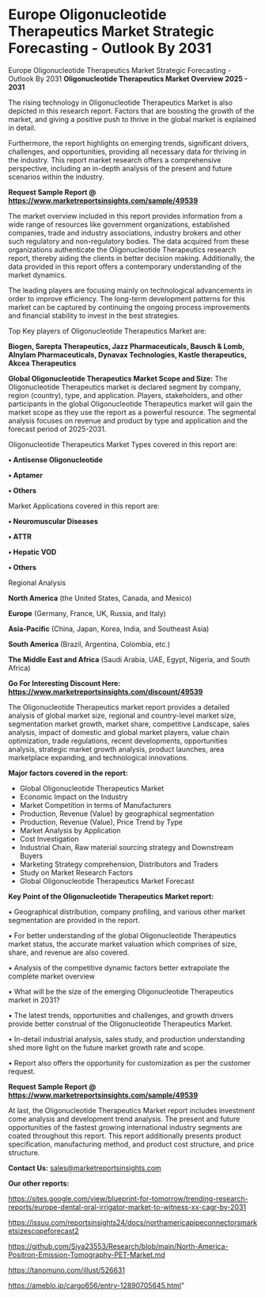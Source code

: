 # Europe Oligonucleotide Therapeutics Market Strategic Forecasting - Outlook By 2031
Europe Oligonucleotide Therapeutics Market Strategic Forecasting - Outlook By 2031
<Strong> Oligonucleotide Therapeutics Market Overview 2025 - 2031</strong>

The rising technology in Oligonucleotide Therapeutics Market is also depicted in this research report. Factors that are boosting the growth of the market, and giving a positive push to thrive in the global market is explained in detail.

Furthermore, the report highlights on emerging trends, significant drivers, challenges, and opportunities, providing all necessary data for thriving in the industry. This report market research offers a comprehensive perspective, including an in-depth analysis of the present and future scenarios within the industry.

<strong>Request Sample Report @ <a href=https://www.marketreportsinsights.com/sample/49539>https://www.marketreportsinsights.com/sample/49539</a></strong>

The market overview included in this report provides information from a wide range of resources like government organizations, established companies, trade and industry associations, industry brokers and other such regulatory and non-regulatory bodies. The data acquired from these organizations authenticate the Oligonucleotide Therapeutics research report, thereby aiding the clients in better decision making. Additionally, the data provided in this report offers a contemporary understanding of the market dynamics.

The leading players are focusing mainly on technological advancements in order to improve efficiency. The long-term development patterns for this market can be captured by continuing the ongoing process improvements and financial stability to invest in the best strategies.

Top Key players of Oligonucleotide Therapeutics Market are:

<strong>Biogen, Sarepta Therapeutics, Jazz Pharmaceuticals, Bausch & Lomb, Alnylam Pharmaceuticals, Dynavax Technologies, Kastle therapeutics, Akcea Therapeutics</strong>

<strong><b>Global Oligonucleotide Therapeutics Market Scope and Size:</b></strong>
The Oligonucleotide Therapeutics market is declared segment by company, region (country), type, and application. Players, stakeholders, and other participants in the global Oligonucleotide Therapeutics market will gain the market scope as they use the report as a powerful resource. The segmental analysis focuses on revenue and product by type and application and the forecast period of 2025-2031.

Oligonucleotide Therapeutics Market Types covered in this report are:

<strong>•  Antisense Oligonucleotide

•  Aptamer

•  Others</strong>

Market Applications covered in this report are:

<strong>•  Neuromuscular Diseases

•  ATTR

•  Hepatic VOD

•  Others</strong> 

Regional Analysis

<strong>North America</strong> (the United States, Canada, and Mexico)

<strong>Europe</strong> (Germany, France, UK, Russia, and Italy)

<strong>Asia-Pacific</strong> (China, Japan, Korea, India, and Southeast Asia)

<strong>South America</strong> (Brazil, Argentina, Colombia, etc.)

<strong>The Middle East and Africa</strong> (Saudi Arabia, UAE, Egypt, Nigeria, and South Africa)

<strong>Go For Interesting Discount Here: <a href=https://www.marketreportsinsights.com/discount/49539>https://www.marketreportsinsights.com/discount/49539</a></strong>

The Oligonucleotide Therapeutics market report provides a detailed analysis of global market size, regional and country-level market size, segmentation market growth, market share, competitive Landscape, sales analysis, impact of domestic and global market players, value chain optimization, trade regulations, recent developments, opportunities analysis, strategic market growth analysis, product launches, area marketplace expanding, and technological innovations.

<strong><b>Major factors covered in the report:</b></strong>
<ul>
  <li>Global Oligonucleotide Therapeutics Market </li>
  <li>Economic Impact on the Industry</li>
  <li>Market Competition in terms of Manufacturers</li>
  <li>Production, Revenue (Value) by geographical segmentation</li>
  <li>Production, Revenue (Value), Price Trend by Type</li>
  <li>Market Analysis by Application</li>
  <li>Cost Investigation</li>
  <li>Industrial Chain, Raw material sourcing strategy and Downstream Buyers</li>
  <li>Marketing Strategy comprehension, Distributors and Traders</li>
  <li>Study on Market Research Factors</li>
  <li>Global Oligonucleotide Therapeutics Market Forecast</li>
</ul>

<strong><b>Key Point of the Oligonucleotide Therapeutics Market report:</b></strong>

• Geographical distribution, company profiling, and various other market segmentation are provided in the report.

• For better understanding of the global Oligonucleotide Therapeutics market status, the accurate market valuation which comprises of size, share, and revenue are also covered.

• Analysis of the competitive dynamic factors better extrapolate the complete market overview

• What will be the size of the emerging Oligonucleotide Therapeutics market in 2031?

• The latest trends, opportunities and challenges, and growth drivers provide better construal of the Oligonucleotide Therapeutics Market.

• In-detail industrial analysis, sales study, and production understanding shed more light on the future market growth rate and scope.

• Report also offers the opportunity for customization as per the customer request.

<strong>Request Sample Report @ <a href=https://www.marketreportsinsights.com/sample/49539>https://www.marketreportsinsights.com/sample/49539</a></strong>

At last, the Oligonucleotide Therapeutics Market report includes investment come analysis and development trend analysis. The present and future opportunities of the fastest growing international industry segments are coated throughout this report. This report additionally presents product specification, manufacturing method, and product cost structure, and price structure.

<strong>Contact Us:</strong>
sales@marketreportsinsights.com

<strong>Our other reports:</strong>

<a href=https://sites.google.com/view/blueprint-for-tomorrow/trending-research-reports/europe-dental-oral-irrigator-market-to-witness-xx-cagr-by-2031>https://sites.google.com/view/blueprint-for-tomorrow/trending-research-reports/europe-dental-oral-irrigator-market-to-witness-xx-cagr-by-2031</a>

<a href=https://issuu.com/reportsinsights24/docs/northamericapipeconnectorsmarketsizescopeforecast2>https://issuu.com/reportsinsights24/docs/northamericapipeconnectorsmarketsizescopeforecast2</a>

<a href=https://github.com/Siya23553/Research/blob/main/North-America-Positron-Emission-Tomography-PET-Market.md>https://github.com/Siya23553/Research/blob/main/North-America-Positron-Emission-Tomography-PET-Market.md</a>

<a href=https://tanomuno.com/illust/526631>https://tanomuno.com/illust/526631</a>

<a href=https://ameblo.jp/cargo656/entry-12890705645.html>https://ameblo.jp/cargo656/entry-12890705645.html</a>"
